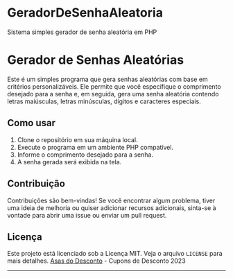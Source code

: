 # GeradorDeSenhaAleatoria
Sistema simples gerador de senha aleatória em PHP

# Gerador de Senhas Aleatórias

Este é um simples programa que gera senhas aleatórias com base em critérios personalizáveis. Ele permite que você especifique o comprimento desejado para a senha e, em seguida, gera uma senha aleatória contendo letras maiúsculas, letras minúsculas, dígitos e caracteres especiais.

## Como usar

1. Clone o repositório em sua máquina local.
2. Execute o programa em um ambiente PHP compatível.
3. Informe o comprimento desejado para a senha.
4. A senha gerada será exibida na tela.

## Contribuição

Contribuições são bem-vindas! Se você encontrar algum problema, tiver uma ideia de melhoria ou quiser adicionar recursos adicionais, sinta-se à vontade para abrir uma issue ou enviar um pull request.

## Licença

Este projeto está licenciado sob a Licença MIT. Veja o arquivo `LICENSE` para mais detalhes.
[Asas do Desconto](https://asasdodesconto.com/) - Cupons de Desconto 2023

---
